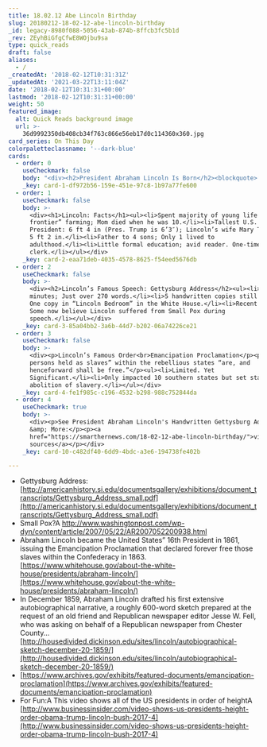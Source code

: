 ```yaml
---
title: 18.02.12 Abe Lincoln Birthday
slug: 20180212-18-02-12-abe-lincoln-birthday
_id: legacy-8980f088-5056-43ab-874b-8ffcb3fc5b1d
_rev: ZEyhBiGfgCfwE8WOjbu9sa
type: quick_reads
draft: false
aliases:
  - /
_createdAt: '2018-02-12T10:31:31Z'
_updatedAt: '2021-03-22T13:11:04Z'
date: '2018-02-12T10:31:31+00:00'
lastmod: '2018-02-12T10:31:31+00:00'
weight: 50
featured_image:
  alt: Quick Reads background image
  url: >-
    36d9992350db408cb34f763c866e56eb17d0c114360x360.jpg
card_series: On This Day
colorpaletteclassname: '--dark-blue'
cards:
  - order: 0
    useCheckmark: false
    body: "<div><h2>President Abraham Lincoln Is Born</h2><blockquote>‘I was born <strong>Feb. 12, 1809</strong>, in Hardin County, Kentucky. My parents were both born in Virginia, of undistinguished familiesa\x13second families, perhaps I should say.”<br><br><br><br>Pres. Lincoln, Dec 20, 1859 before he secured Republican nomination</blockquote></div>"
    _key: card-1-df972b56-159e-451e-97c8-1b97a77fe600
  - order: 1
    useCheckmark: false
    body: >-
      <div><h1>Lincoln: Facts</h1><ul><li>Spent majority of young life on “the
      frontier” farming; Mom died when he was 10.</li><li>Tallest U.S.
      President: 6 ft 4 in (Pres. Trump is 6’3″); Lincoln’s wife Mary Todd stood
      5 ft 2 in.</li><li>Father to 4 sons; Only 1 lived to
      adulthood.</li><li>Little formal education; avid reader. One-time store
      clerk.</li></ul></div>
    _key: card-2-eaa71deb-4035-4578-8625-f54eed5676db
  - order: 2
    useCheckmark: false
    body: >-
      <div><h2>Lincoln’s Famous Speech: Gettysburg Address</h2><ul><li>Approx 2
      minutes; Just over 270 words.</li><li>5 handwritten copies still exist;
      One copy in “Lincoln Bedroom” in the White House.</li><li>Recent History:
      Some now believe Lincoln suffered from Small Pox during
      speech.</li></ul></div>
    _key: card-3-85a04bb2-3a6b-44d7-b202-06a74226ce21
  - order: 3
    useCheckmark: false
    body: >-
      <div><p>Lincoln’s Famous Order<br>Emancipation Proclamation</p><p>“all
      persons held as slaves” within the rebellious states “are, and
      henceforward shall be free.”</p><ul><li>Limited. Yet
      Significant.</li><li>Only impacted 10 southern states but set stage for
      abolition of slavery.</li></ul></div>
    _key: card-4-fe1f985c-c196-4532-b298-988c752844da
  - order: 4
    useCheckmark: true
    body: >-
      <div><p>See President Abraham Lincoln's Handwritten Gettysburg Address
      &amp; More:</p><p><a
      href="https://smarthernews.com/18-02-12-abe-lincoln-birthday/">view
      sources</a></p></div>
    _key: card-10-c482df40-6dd9-4bdc-a3e6-194738fe402b

---
```

* Gettysburg Address: [http://americanhistory.si.edu/documentsgallery/exhibitions/document_transcripts/Gettysburg_Address_small.pdf](http://americanhistory.si.edu/documentsgallery/exhibitions/document_transcripts/Gettysburg_Address_small.pdf)
* Small Pox?A http://www.washingtonpost.com/wp-dyn/content/article/2007/05/22/AR2007052200938.html
* Abraham Lincoln became the United States” 16th President in 1861, issuing the Emancipation Proclamation that declared forever free those slaves within the Confederacy in 1863. [https://www.whitehouse.gov/about-the-white-house/presidents/abraham-lincoln/](https://www.whitehouse.gov/about-the-white-house/presidents/abraham-lincoln/)
* In December 1859, Abraham Lincoln drafted his first extensive autobiographical narrative, a roughly 600-word sketch prepared at the request of an old friend and Republican newspaper editor Jesse W. Fell, who was asking on behalf of a Republican newspaper from Chester County…[http://housedivided.dickinson.edu/sites/lincoln/autobiographical-sketch-december-20-1859/](http://housedivided.dickinson.edu/sites/lincoln/autobiographical-sketch-december-20-1859/)
* [https://www.archives.gov/exhibits/featured-documents/emancipation-proclamation](https://www.archives.gov/exhibits/featured-documents/emancipation-proclamation)
* For Fun:A This video shows all of the US presidents in order of heightA [http://www.businessinsider.com/video-shows-us-presidents-height-order-obama-trump-lincoln-bush-2017-4](http://www.businessinsider.com/video-shows-us-presidents-height-order-obama-trump-lincoln-bush-2017-4)
